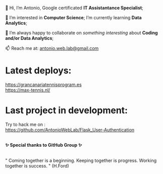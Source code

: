 👋 Hi, I’m Antonio, Google certificated <b>IT Assistantance Specialist</b>;

👀 I’m interested in <b>Computer Science</b>; I’m currently learning <b>Data Analytics</b>;

💞️ I’m always happy to collaborate on <i>something interesting</i> about <b>Coding and/or Data Analytics</b>;

📫 Reach me at: antonio.web.lab@gmail.com

# Latest deploys:
https://grancanariatennisprogram.es
<br>
https://max-tennis.nl/

# Last project in development:
Try to hack me on :
<br>
https://github.com/AntonioWebLab/Flask_User-Authentication
<br/>
<br/>

<b>✨ Special thanks to GitHub Group ✨</b>
<br/>
<br/>

" Coming together is a beginning. Keeping together is progress. 
  Working together is success. " 
                                                       (H.Ford)

